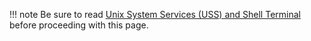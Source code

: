 !!! note
    Be sure to read [Unix System Services (USS) and Shell Terminal](../../zos/concepts/uss-shell-terminal.md)  before proceeding with this page.
